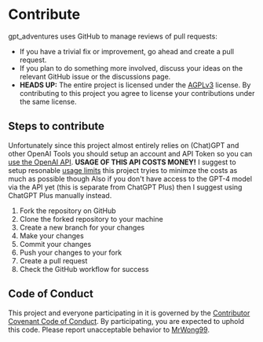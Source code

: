 # Contribute

gpt_adventures uses GitHub to manage reviews of pull requests:

- If you have a trivial fix or improvement, go ahead and create a pull request.
- If you plan to do something more involved, discuss your ideas on the relevant GitHub issue or the discussions page.
- **HEADS UP:** The entire project is licensed under the [AGPLv3](https://www.gnu.org/licenses/agpl-3.0.en.html) license. By contributing to this project you agree to license your contributions under the same license.

## Steps to contribute

Unfortunately since this project almost entirely relies on (Chat)GPT and other OpenAI Tools you should setup an account and API Token so you can [use the OpenAI API](https://platform.openai.com/docs/introduction).
**USAGE OF THIS API COSTS MONEY!** I suggest to setup resonable [usage limits](https://platform.openai.com/account/billing/limits) this project tryies to minimze the costs as much as possible though 
Also if you don't have access to the GPT-4 model via the API yet (this is separate from ChatGPT Plus) then I suggest using ChatGPT Plus manually instead.

1. Fork the repository on GitHub
2. Clone the forked repository to your machine
3. Create a new branch for your changes
4. Make your changes
5. Commit your changes
6. Push your changes to your fork
7. Create a pull request
8. Check the GitHub workflow for success

## Code of Conduct

This project and everyone participating in it is governed by the [Contributor Covenant Code of Conduct](/CODE_OF_CONDUCT.md).
By participating, you are expected to uphold this code. Please report unacceptable behavior to [MrWong99](mailto:mrwong99@web.de).
